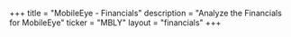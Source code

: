 +++
title = "MobileEye - Financials"
description = "Analyze the Financials for MobileEye"
ticker = "MBLY"
layout = "financials"
+++

